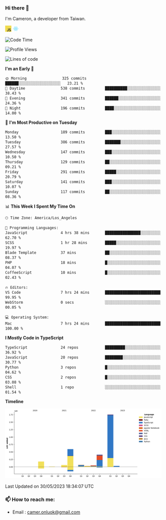 ### Hi there 👋

I'm Cameron, a developer from Taiwan.


<code><img height="20" src="https://raw.githubusercontent.com/github/explore/80688e429a7d4ef2fca1e82350fe8e3517d3494d/topics/javascript/javascript.png"></code>
<code><img height="20" src="https://raw.githubusercontent.com/github/explore/80688e429a7d4ef2fca1e82350fe8e3517d3494d/topics/react/react.png"></code>



<!--START_SECTION:waka-->
![Code Time](http://img.shields.io/badge/Code%20Time-843%20hrs%205%20mins-blue)

![Profile Views](http://img.shields.io/badge/Profile%20Views-0-blue)

![Lines of code](https://img.shields.io/badge/From%20Hello%20World%20I%27ve%20Written-3.2%20million%20lines%20of%20code-blue)

**I'm an Early 🐤** 

```text
🌞 Morning                325 commits         ██████░░░░░░░░░░░░░░░░░░░   23.21 % 
🌆 Daytime                538 commits         ██████████░░░░░░░░░░░░░░░   38.43 % 
🌃 Evening                341 commits         ██████░░░░░░░░░░░░░░░░░░░   24.36 % 
🌙 Night                  196 commits         ████░░░░░░░░░░░░░░░░░░░░░   14.00 % 
```
📅 **I'm Most Productive on Tuesday** 

```text
Monday                   189 commits         ███░░░░░░░░░░░░░░░░░░░░░░   13.50 % 
Tuesday                  386 commits         ███████░░░░░░░░░░░░░░░░░░   27.57 % 
Wednesday                147 commits         ███░░░░░░░░░░░░░░░░░░░░░░   10.50 % 
Thursday                 129 commits         ██░░░░░░░░░░░░░░░░░░░░░░░   09.21 % 
Friday                   291 commits         █████░░░░░░░░░░░░░░░░░░░░   20.79 % 
Saturday                 141 commits         ███░░░░░░░░░░░░░░░░░░░░░░   10.07 % 
Sunday                   117 commits         ██░░░░░░░░░░░░░░░░░░░░░░░   08.36 % 
```


📊 **This Week I Spent My Time On** 

```text
🕑︎ Time Zone: America/Los_Angeles

💬 Programming Languages: 
JavaScript               4 hrs 38 mins       ████████████████░░░░░░░░░   62.70 % 
SCSS                     1 hr 28 mins        █████░░░░░░░░░░░░░░░░░░░░   19.97 % 
Blade Template           37 mins             ██░░░░░░░░░░░░░░░░░░░░░░░   08.37 % 
PHP                      18 mins             █░░░░░░░░░░░░░░░░░░░░░░░░   04.07 % 
CoffeeScript             10 mins             █░░░░░░░░░░░░░░░░░░░░░░░░   02.43 % 

🔥 Editors: 
VS Code                  7 hrs 24 mins       █████████████████████████   99.95 % 
WebStorm                 0 secs              ░░░░░░░░░░░░░░░░░░░░░░░░░   00.05 % 

💻 Operating System: 
Mac                      7 hrs 24 mins       █████████████████████████   100.00 % 
```

**I Mostly Code in TypeScript** 

```text
TypeScript               24 repos            █████████░░░░░░░░░░░░░░░░   36.92 % 
JavaScript               20 repos            ████████░░░░░░░░░░░░░░░░░   30.77 % 
Python                   3 repos             █░░░░░░░░░░░░░░░░░░░░░░░░   04.62 % 
CSS                      2 repos             █░░░░░░░░░░░░░░░░░░░░░░░░   03.08 % 
Shell                    1 repo              ░░░░░░░░░░░░░░░░░░░░░░░░░   01.54 % 
```



**Timeline**

![Lines of Code chart](https://raw.githubusercontent.com/camer0nluo/camer0nluo/main/assets/bar_graph.png)


 Last Updated on 30/05/2023 18:34:07 UTC
<!--END_SECTION:waka-->

### 📫 How to reach me:
- Email : camer.onluok@gmail.com

